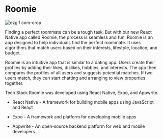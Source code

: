 # Roomie

![ezgif com-crop](https://github.com/nathgoutam93/roomie/assets/91387097/e99b892a-c357-462d-a07d-7bc925c9d65a)

Finding a perfect roommate can be a tough task. But with our new React Native app called Roomie, the process is seamless and fun. Roomie is an app designed to help individuals find the perfect roommate. It uses algorithms that match users based on their interests, lifestyle, location, and budget.

Roomie is an intuitive app that is similar to a dating app. Users create their profiles by adding their likes, dislikes, hobbies, and interests. The app then compares the profiles of all users and suggests potential matches. If two users match, they can start chatting and arranging to view properties together.

Tech Stack
Roomie was developed using React Native, Expo, and Appwrite.

- React Native - A framework for building mobile apps using JavaScript and React

- Expo - A framework and platform for developing mobile apps

- Appwrite - An open-source backend platform for web and mobile developers
